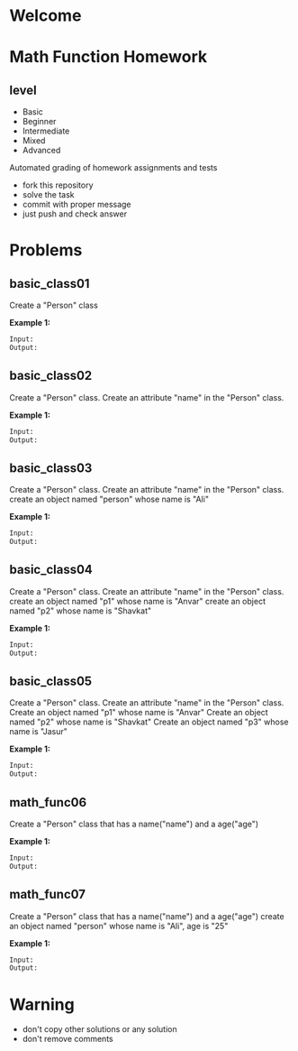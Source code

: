 # Welcome
# Math Function Homework
## level
- Basic
- Beginner
- Intermediate
- Mixed
- Advanced


Automated grading of homework assignments and tests
- fork this repository
- solve the task 
- commit with proper message
- just push and check answer
# Problems
## basic_class01 

  Create a "Person" class

**Example 1:**

```Python
Input: 
Output:

```


## basic_class02 

  Create a "Person" class. 
  Create an attribute "name" in the "Person" class.

**Example 1:**

```Python
Input: 
Output:

```

## basic_class03 

  Create a "Person" class. 
  Create an attribute "name" in the "Person" class.
  create an object named "person" whose name is "Ali"

**Example 1:**

```Python
Input:
Output: 

```

## basic_class04 

  Create a "Person" class. 
  Create an attribute "name" in the "Person" class.
  create an object named "p1" whose name is "Anvar" 
  create an object named "p2" whose name is "Shavkat"

**Example 1:**

```Python
Input:
Output: 

```


## basic_class05 

  Create a "Person" class. 
  Create an attribute "name" in the "Person" class.
  Create an object named "p1" whose name is "Anvar" 
  Create an object named "p2" whose name is "Shavkat" 
  Create an object named "p3" whose name is "Jasur"

**Example 1:**

```Python
Input: 
Output:

```

## math_func06

  Create a "Person" class that has a name("name") and a age("age")

**Example 1:**

```Python
Input: 
Output:

```

## math_func07

  Create a "Person" class that has a name("name") and a age("age")
  create an object named "person" whose name is "Ali", age is "25"

**Example 1:**

```Python
Input: 
Output:

```


# Warning
- don't copy other solutions or any solution
- don't remove comments